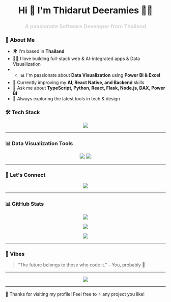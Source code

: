 <h1 align="center">Hi 👋 I'm Thidarut Deeramies 👩‍💻 </h1>
<h3 align="center" style="color:#D4D4D4;">A passionate Software Developer from Thailand</h3>


### 🚀 About Me

- 🌍 I'm based in **Thailand**
- 👩‍💻 I love building full-stack web & AI-integrated apps & Data Visuallization
- - 📊 I'm passionate about **Data Visualization** using **Power BI & Excel**
- 🧠 Currently improving my **AI, React Native, and Backend** skills
- 💬 Ask me about **TypeScript, Python, React, Flask, Node.js, DAX, Power BI**
- 🌱 Always exploring the latest tools in tech & design


### 🛠️ Tech Stack

<p align="center">
  <img src="https://skillicons.dev/icons?i=js,ts,python,r,react,nodejs,express,flask,mongodb,mysql,html,css,tailwind,docker,vscode,figma" />
</p>

---

### 📊 Data Visualization Tools

<p align="center">
  <img src="https://img.shields.io/badge/Power%20BI-222222?style=for-the-badge&logo=powerbi&logoColor=F2C811" />
  <img src="https://img.shields.io/badge/Microsoft%20Excel-217346?style=for-the-badge&logo=microsoftexcel&logoColor=ffffff" />
</p>

---

### 📡 Let's Connect

<p align="center">
  <a href="https://github.com/thidaruttd97gooddaygoodlife" target="_blank">
    <img src="https://img.shields.io/badge/GitHub-1F2937?style=for-the-badge&logo=github&logoColor=ec4899" />
  </a>
</p>

---

### 📊 GitHub Stats

<p align="center">
  <img src="https://github-readme-stats.vercel.app/api?username=thidaruttd97gooddaygoodlife&show_icons=true&count_private=true&title_color=ec4899&text_color=d4d4d4&icon_color=8b5cf6&bg_color=1f2937&hide_border=true" />
</p>

<p align="center">
  <img src="https://github-readme-streak-stats.herokuapp.com/?user=thidaruttd97gooddaygoodlife&stroke=8b5cf6&background=1f2937&ring=ec4899&fire=ec4899&currStreakNum=8b5cf6&currStreakLabel=ec4899&sideNums=d4d4d4&sideLabels=d4d4d4&dates=d4d4d4&hide_border=true" />
</p>

<p align="center">
  <img src="https://github-readme-stats.vercel.app/api/top-langs/?username=thidaruttd97gooddaygoodlife&langs_count=10&title_color=ec4899&text_color=d4d4d4&icon_color=8b5cf6&bg_color=1f2937&hide_border=true&locale=en&custom_title=Top%20Languages" />
</p>

---

### 🌌 Vibes

> “The future belongs to those who code it.” – You, probably 💫

---

<p align="center">
  <img src="https://readme-typing-svg.demolab.com?font=Fira+Code&duration=2000&pause=1000&color=EC4899&center=true&vCenter=true&width=435&lines=Keep+Pushing+Code...;Build+Better+Things...;You+Got+This!+🚀" />
</p>


---

🎉 Thanks for visiting my profile! Feel free to ⭐️ any project you like!
